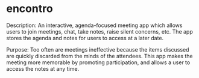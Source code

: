 # encontro

Description: An interactive, agenda-focused meeting app which allows users to join meetings, chat, take notes, raise silent concerns, etc. The app stores the agenda and notes for users to access at a later date. 

Purpose: Too often are meetings ineffective because the items discussed are quickly discarded from the minds of the attendees. This app makes the meeting more memorable by promoting participation, and allows a user to access the notes at any time.
